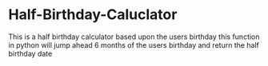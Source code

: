 # Half-Birthday-Caluclator
This is a half birthday calculator based upon the users birthday
this function in python will jump ahead 6 months of the users birthday
and return the half birthday date
